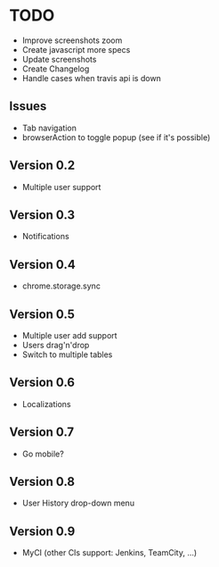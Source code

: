 # TODO

* Improve screenshots zoom
* Create javascript more specs
* Update screenshots
* Create Changelog
* Handle cases when travis api is down


## Issues

* Tab navigation
* browserAction to toggle popup (see if it's possible)


## Version 0.2

* Multiple user support


## Version 0.3

* Notifications


## Version 0.4

* chrome.storage.sync


## Version 0.5

* Multiple user add support
* Users drag'n'drop
* Switch to multiple tables


## Version 0.6

* Localizations


## Version 0.7

* Go mobile?


## Version 0.8

* User History drop-down menu


## Version 0.9

* MyCI (other CIs support: Jenkins, TeamCity, ...)
